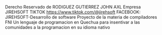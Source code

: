 Derecho Reservado de RODIGUEZ GUTIERREZ JOHN AXL 
Empresa JIREHSOFT TIKTOK https://www.tiktok.com/@jirehsoft FACEBOOK: JIREHSOFT-Desarrollo de software 
Proyecto de la materia de compiladores FNI
Un lenguaje de programacion en Quechua para insentivar a las comunidades a la programacion en su idioma nativo
